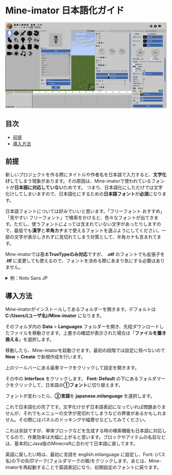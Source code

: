 # Mine-imator 日本語化ガイド
![img1](https://github.com/harujun214/mineimator-jp/raw/main/img/img1.png)
## 目次
* [前提](#前提)
* [導入方法](#導入方法)
  
## 前提
新しいプロジェクトを作る際にタイトルや作者名を日本語で入力すると、**文字化け**してしまう現象があります。その原因は、Mine-imatorで使われているフォントが**日本語に対応していない**ためです。
つまり、日本語化にしただけでは文字化けしてしまいますので、日本語化にするための**日本語フォント**が**必須**になります。  

日本語フォントについては好みでいいと思います。「フリーフォント おすすめ」「見やすい フリーフォント」で検索をかけると、色々なフォントが出てきます。ただし、使うフォントによっては含まれていない文字があったりしますので、最低でも**漢字**と**半角カナ**まで使えるフォントを選ぶようにしてください。一部の文字が表示しきれずに見切れてしまう対策として、半角カナも含まれてます。

Mine-imatorでは基本**TrueTypeのみ対応**ですが、 **.otf** のフォントでも拡張子を **.ttf** に変更しても使えるので、フォントを決める際にあまり気にする必要はありません。  

<details><summary>例：Noto Sans JP</summary><div>
  
  1.「 [Noto Sans JP - Google Fonts](https://fonts.google.com/noto/specimen/Noto+Sans+JP) 」にアクセスし、右上にある **Download Family** をクリックします。  
  <img src="https://github.com/harujun214/mineimator-jp/raw/main/img/nsjp1.png">  
  2.ダウンロードできたら、圧縮ファイルをダブルクリックして中に入ってる「 **NotoSansJP-Medium** 」を取り出します。  
  <img src="https://github.com/harujun214/mineimator-jp/raw/main/img/nsjp2.png">  
  3.フォント形式が **otf** になっているので、 **ttf** に変えます。ファイルが使えなくなる可能性がありますと出ますが、「はい」をクリックします。  
  <img src="https://github.com/harujun214/mineimator-jp/raw/main/img/nsjp3.png">  
  
</div></details>

## 導入方法
Mine-imatorがインストールしてあるフォルダーを開きます。デフォルトは **C:/Users/(ユーザ名)/Mine-imator** になります。  

そのフォルダ内の **Data** > **Languages** フォルダーを開き、先程ダウンロードしたファイルを移動させます。上書きの確認が表示された場合は「**ファイルを置き換える**」を選択します。  

移動したら、Mine-imatorを起動させます。最初の段階では設定に飛べないので **New** > **Create** で新規作成を行います。  

上のツールバーにある歯車マークをクリックして設定を開きます。

その中の **Interface** をクリックします。 **Font: Default** の下にあるフォルダマークをクリックして、日本語の**①フォント**に切り替えます。

フォントが変わったら、**②言語**を **japanese.milanguage** を選択します。

これで日本語化の完了です。文字化けせず日本語表記になっていれば問題ありませんが、それでもメニューの文字が見切れてしまうなどの弊害があるかもしれません。その際にはパネルのドッキングや幅寄せなどしてみてください。

これは余談ですが、単体ブロックなどを生成する時の検索機能も日本語に対応してるので、作業効率は大幅に上がると思います。ブロックやアイテムの名前などは、基本的にJava版のMinecraftに合わせて日本語に直してます。

英語に戻したい時は、最初に言語を english.milanguage に設定し、Font: (パス名)の下の矢印マーク(フォルダマークの隣)をクリックします。あとは、Mine-imatorを再起動することで英語表記になり、初期設定のフォントに戻ります。
